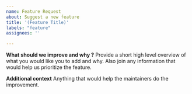 ```yaml
---
name: Feature Request
about: Suggest a new feature
title: '(Feature Title)'
labels: "feature"
assignees: ''

---
```


<!--
This issue type is for proposing an improvement, such as a refactoring, adding new methods, or improving 
documentation. Please try to provide a short high level overview of what you would like you to add.
Also be sure to check the existing and `wontfix` issues to see if it's already been proposed before posting.

Existing Issues: https://github.com/legion-labs/legion/issues?q=is%3Aissue+is%3Aopen+label%3Aenhancement
Closed Issues: https://github.com/legion-labs/legion/issues?q=is%3Aissue+is%3Aclosed+label%3Awontfix
-->

**What should we improve and why ?**
Provide a short high level overview of what you would like you to add and why.
Also join any information that would help us prioritize the feature.

**Additional context**
Anything that would help the maintainers do the improvement.
